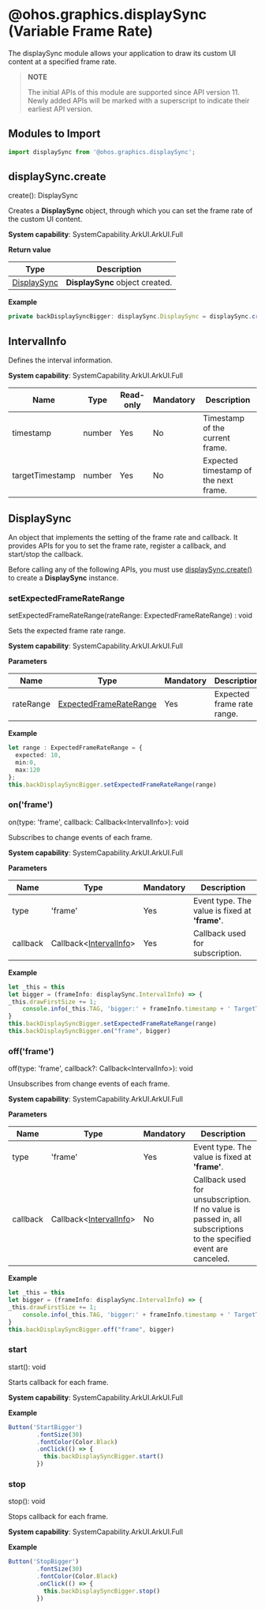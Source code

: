 #  @ohos.graphics.displaySync (Variable Frame Rate)
The displaySync module allows your application to draw its custom UI content at a specified frame rate.

> **NOTE**
>
> The initial APIs of this module are supported since API version 11. Newly added APIs will be marked with a superscript to indicate their earliest API version.


## Modules to Import

```ts
import displaySync from '@ohos.graphics.displaySync';
```

## displaySync.create
create(): DisplaySync

Creates a **DisplaySync** object, through which you can set the frame rate of the custom UI content.

**System capability**: SystemCapability.ArkUI.ArkUI.Full

**Return value**

| Type               | Description                    |
| ------------------ | ------------------------ |
| [DisplaySync](#displaysync)  | **DisplaySync** object created.              |

**Example**

```ts
private backDisplaySyncBigger: displaySync.DisplaySync = displaySync.create();
```

## IntervalInfo

Defines the interval information.

**System capability**: SystemCapability.ArkUI.ArkUI.Full

| Name            | Type                                     | Read-only| Mandatory| Description                                      |
| ---------------- | ----------------------------------------- | ---- | ---- | ------------------------------------------ |
| timestamp      | number | Yes  | No  | Timestamp of the current frame.|
| targetTimestamp | number| Yes  | No  | Expected timestamp of the next frame.|


## DisplaySync

 An object that implements the setting of the frame rate and callback. It provides APIs for you to set the frame rate, register a callback, and start/stop the callback.

 Before calling any of the following APIs, you must use [displaySync.create()](#displaysynccreate) to create a **DisplaySync** instance.

### setExpectedFrameRateRange

setExpectedFrameRateRange(rateRange: ExpectedFrameRateRange) : void

Sets the expected frame rate range.

**System capability**: SystemCapability.ArkUI.ArkUI.Full

**Parameters**

| Name          | Type                                      | Mandatory| Description                         |
| --------------- | ------------------------------------------ | ---- | -----------------------------|
| rateRange       | [ExpectedFrameRateRange](../arkui-ts/ts-animatorproperty.md#expectedframeraterange)| Yes  | Expected frame rate range.|


**Example**

```ts
let range : ExpectedFrameRateRange = {
  expected: 10,
  min:0,
  max:120
};
this.backDisplaySyncBigger.setExpectedFrameRateRange(range)
```

### on('frame')

on(type: 'frame', callback: Callback\<IntervalInfo\>): void

Subscribes to change events of each frame.

**System capability**: SystemCapability.ArkUI.ArkUI.Full

**Parameters**

| Name          | Type                                      | Mandatory| Description                         |
| --------------- | ------------------------------------------ | ---- | -----------------------------|
| type | 'frame'| Yes  | Event type. The value is fixed at **'frame'**.|
| callback    | Callback<[IntervalInfo](#intervalinfo)>| Yes  | Callback used for subscription.|


**Example**

```ts
let _this = this
let bigger = (frameInfo: displaySync.IntervalInfo) => {
_this.drawFirstSize += 1;
    console.info(_this.TAG, 'bigger:' + frameInfo.timestamp + ' TargetTimeStamp: ' + frameInfo.targetTimestamp);
}
this.backDisplaySyncBigger.setExpectedFrameRateRange(range)
this.backDisplaySyncBigger.on("frame", bigger)
```

### off('frame')

off(type: 'frame', callback\?: Callback\<IntervalInfo\>): void

Unsubscribes from change events of each frame.

**System capability**: SystemCapability.ArkUI.ArkUI.Full

**Parameters**

| Name          | Type                                      | Mandatory| Description                         |
| --------------- | ------------------------------------------ | ---- | -----------------------------|
| type | 'frame'| Yes  | Event type. The value is fixed at **'frame'**.|
| callback    | Callback<[IntervalInfo](#intervalinfo)>| No  | Callback used for unsubscription. If no value is passed in, all subscriptions to the specified event are canceled.|


**Example**

```ts
let _this = this
let bigger = (frameInfo: displaySync.IntervalInfo) => {
_this.drawFirstSize += 1;
    console.info(_this.TAG, 'bigger:' + frameInfo.timestamp + ' TargetTimeStamp: ' + frameInfo.targetTimestamp);
}
this.backDisplaySyncBigger.off("frame", bigger)
```

### start

start(): void

Starts callback for each frame.

**System capability**: SystemCapability.ArkUI.ArkUI.Full

**Example**

```ts
Button('StartBigger')
        .fontSize(30)
        .fontColor(Color.Black)
        .onClick(() => {
          this.backDisplaySyncBigger.start()
        })
```

### stop

stop(): void

Stops callback for each frame.


**System capability**: SystemCapability.ArkUI.ArkUI.Full


**Example**

```ts
Button('StopBigger')
        .fontSize(30)
        .fontColor(Color.Black)
        .onClick(() => {
          this.backDisplaySyncBigger.stop()
        })
```
